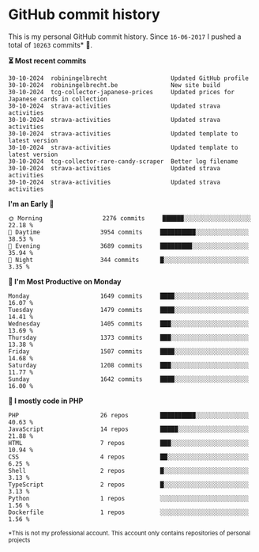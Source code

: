 # GitHub commit history
This is my personal GitHub commit history. Since <!--START_SECTION:first-commit-date-->`16-06-2017`<!--END_SECTION:first-commit-date--> I pushed a total of <!--START_SECTION:total-commit-count-->`10263`<!--END_SECTION:total-commit-count--> commits* 🎉.

<!--START_SECTION:most-recent-commits-->
**⏳ Most recent commits**
                                        
```text
30-10-2024  robiningelbrecht                  Updated GitHub profile
30-10-2024  robiningelbrecht.be               New site build
30-10-2024  tcg-collector-japanese-prices     Updated prices for Japanese cards in collection
30-10-2024  strava-activities                 Updated strava activities
30-10-2024  strava-activities                 Updated strava activities
30-10-2024  strava-activities                 Updated template to latest version
30-10-2024  strava-activities                 Updated template to latest version
30-10-2024  tcg-collector-rare-candy-scraper  Better log filename
30-10-2024  strava-activities                 Updated strava activities
30-10-2024  strava-activities                 Updated strava activities
```
<!--END_SECTION:most-recent-commits-->  

<!--START_SECTION:commits-per-day-time-->
**I&#039;m an Early 🐤**

```text
🌞 Morning                 2276 commits     ██████░░░░░░░░░░░░░░░░░░░   22.18 %
🌆 Daytime                 3954 commits     ██████████░░░░░░░░░░░░░░░   38.53 %
🌃 Evening                 3689 commits     █████████░░░░░░░░░░░░░░░░   35.94 %
🌙 Night                   344 commits      █░░░░░░░░░░░░░░░░░░░░░░░░   3.35 %
```
<!--END_SECTION:commits-per-day-time-->  

<!--START_SECTION:commits-per-weekday-->
**📅 I&#039;m Most Productive on Monday**

```text
Monday                    1649 commits     ████░░░░░░░░░░░░░░░░░░░░░   16.07 %
Tuesday                   1479 commits     ████░░░░░░░░░░░░░░░░░░░░░   14.41 %
Wednesday                 1405 commits     ███░░░░░░░░░░░░░░░░░░░░░░   13.69 %
Thursday                  1373 commits     ███░░░░░░░░░░░░░░░░░░░░░░   13.38 %
Friday                    1507 commits     ████░░░░░░░░░░░░░░░░░░░░░   14.68 %
Saturday                  1208 commits     ███░░░░░░░░░░░░░░░░░░░░░░   11.77 %
Sunday                    1642 commits     ████░░░░░░░░░░░░░░░░░░░░░   16.00 %
```
<!--END_SECTION:commits-per-weekday-->  

<!--START_SECTION:repos-per-language-->
**💬 I mostly code in PHP**

```text
PHP                       26 repos         ██████████░░░░░░░░░░░░░░░   40.63 %
JavaScript                14 repos         █████░░░░░░░░░░░░░░░░░░░░   21.88 %
HTML                      7 repos          ███░░░░░░░░░░░░░░░░░░░░░░   10.94 %
CSS                       4 repos          ██░░░░░░░░░░░░░░░░░░░░░░░   6.25 %
Shell                     2 repos          █░░░░░░░░░░░░░░░░░░░░░░░░   3.13 %
TypeScript                2 repos          █░░░░░░░░░░░░░░░░░░░░░░░░   3.13 %
Python                    1 repos          ░░░░░░░░░░░░░░░░░░░░░░░░░   1.56 %
Dockerfile                1 repos          ░░░░░░░░░░░░░░░░░░░░░░░░░   1.56 %
```
<!--END_SECTION:repos-per-language-->  

<sub>*This is not my professional account. This account only contains repositories of personal projects</sub>
